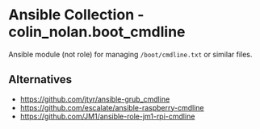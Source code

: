 # Ansible Collection - colin_nolan.boot_cmdline

Ansible module (not role) for managing `/boot/cmdline.txt` or similar files.




## Alternatives

- https://github.com/jtyr/ansible-grub_cmdline
- https://github.com/escalate/ansible-raspberry-cmdline
- https://github.com/JM1/ansible-role-jm1-rpi-cmdline
